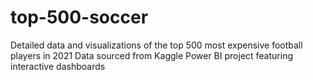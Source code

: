 # top-500-soccer
Detailed data and visualizations of the top 500 most expensive football players in 2021 Data sourced from Kaggle Power BI project featuring interactive dashboards
